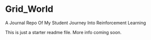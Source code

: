 # Grid_World
A Journal Repo Of My Student Journey Into Reinforcement Learning

This is just a starter readme file. More info coming soon.